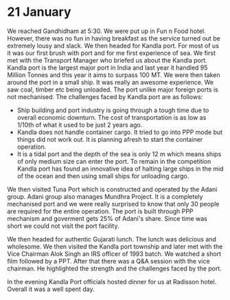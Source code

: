 # 21 January

We reached Gandhidham at 5:30. We were put up in Fun n Food hotel. However, there was no fun in having breakfast as the service turned out be extremely lousy and slack. We then headed for Kandla port. For most of us it was our first brush with port and for me first experience of sea. We first met with the Transport Manager who briefed us about the Kandla port. Kandla port is the largest major port in India and last year it handled 95 Million Tonnes and this year it aims to surpass 100 MT. We were then taken around the port in a small ship. It was really an awesome experience. We saw coal, timber etc being unloaded. The port unlike major foreign ports is not mechanised. The challenges faced by Kandla port are as follows:

- Ship building and port industry is going through a tough time due to overall economic downturn. The cost of transportation is as low as 1/10th of what it used to be just 2 years ago.
- Kandla does not handle container cargo. It tried to go into PPP mode but things did not work out. It is planning afresh to start the container operation.
- It is a tidal port and the depth of the sea is only 12 m which means ships of only medium size can enter the port. To remain in the competition Kandla port has found an innovative idea of halting large ships in the mid of the ocean and then using small ships for unloading cargo.

We then visited Tuna Port which is constructed and operated by the Adani group. Adani group also manages Mundhra Project. It is a completely mechanised port and we were really surprised to know that only 30 people are required for the entire operation. The port is built through PPP mechanism and goverment gets 25% of Adani's share. Since time was short we could not visit the port facility.

  

We then headed for authentic Gujarati lunch. The lunch was delicious and wholesome. We then visited the Kandla port township and later met with the Vice Chairman Alok Singh an IRS officer of 1993 batch. We watched a short film followed by a PPT. After that there was a Q&A session with the vice chairman. He highlighted the strength and the challenges faced by the port.

  

In the evening Kandla Port officials hosted dinner for us at Radisson hotel. Overall it was a well spent day.